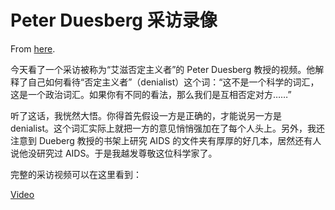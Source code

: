 # Peter Duesberg 采访录像

From [here](https://yinwang1.substack.com/p/peter-duesberg).

今天看了一个采访被称为“艾滋否定主义者”的 Peter Duesberg 教授的视频。他解释了自己如何看待“否定主义者”（denialist）这个词：“这不是一个科学的词汇，这是一个政治词汇。如果你有不同的看法，那么我们是互相否定对方……”

听了这话，我恍然大悟。你得首先假设一方是正确的，才能说另一方是 denialist。这个词汇实际上就把一方的意见悄悄强加在了每个人头上。另外，我还注意到 Dueberg 教授的书架上研究 AIDS 的文件夹有厚厚的好几本，居然还有人说他没研究过 AIDS。于是我越发尊敬这位科学家了。

完整的采访视频可以在这里看到：

[Video](https://www.youtube-nocookie.com/embed/O-FB9-h1eFA)

